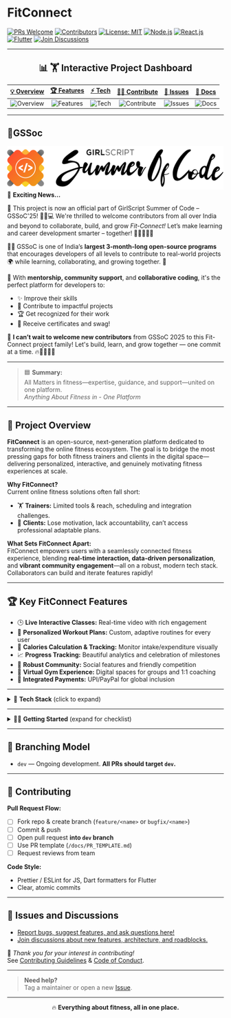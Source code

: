 # FitConnect

[![PRs Welcome](https://img.shields.io/badge/PRs-welcome-brightgreen.svg)](./CONTRIBUTING.md)
[![Contributors](https://img.shields.io/github/contributors/yourusername/FitConnect)](../../graphs/contributors)
[![License: MIT](https://img.shields.io/badge/License-MIT-yellow.svg)](./LICENSE)
[![Node.js](https://img.shields.io/badge/Node.js-18%2B-informational)](https://nodejs.org)
[![React.js](https://img.shields.io/badge/Frontend-React.js-blue)](https://react.dev)
[![Flutter](https://img.shields.io/badge/Mobile-Flutter-blueviolet)](https://flutter.dev)
[![Join Discussions](https://img.shields.io/badge/Chat-Discussions-orange)](../../discussions)

---

<div align="center">

## 📊 🏋️ Interactive Project Dashboard

| [💡 Overview](#-project-overview) | [🏆 Features](#-key-fitconnect-features) | [⚡ Tech](#-tech-stack) | [👨‍💻 Contribute](#-contributing) | [💬 Issues](#-issues-and-discussions) | [📑 Docs](docs/getting-started.md) |
|:---:|:---:|:---:|:---:|:---:|:---:|
| ![Overview](https://img.shields.io/badge/-Inspire-yellow) | ![Features](https://img.shields.io/badge/-Explore-blue) | ![Tech](https://img.shields.io/badge/-Tech%20Stack-orange) | ![Contribute](https://img.shields.io/badge/-Develop-brightgreen) | ![Issues](https://img.shields.io/badge/-Feedback-lightgrey) | ![Docs](https://img.shields.io/badge/-Docs-important) |

</div>

---
## 🌟GSSoc 
![GSSoC Logo](https://github.com/dimpal-yadav/Fit-Connect/blob/main/GSSoC.png)
🌟 **Exciting News...**

🚀 This project is now an official part of GirlScript Summer of Code – GSSoC'25! 💃🎉💻 We're thrilled to welcome contributors from all over India and beyond to collaborate, build, and grow *Fit-Connect!* Let’s make learning and career development smarter – together! 🌟👨‍💻👩‍💻

👩‍💻 GSSoC is one of India’s **largest 3-month-long open-source programs** that encourages developers of all levels to contribute to real-world projects 🌍 while learning, collaborating, and growing together. 🌱

🌈 With **mentorship, community support**, and **collaborative coding**, it's the perfect platform for developers to:

- ✨ Improve their skills
- 🤝 Contribute to impactful projects
- 🏆 Get recognized for their work
- 📜 Receive certificates and swag!

🎉 **I can’t wait to welcome new contributors** from GSSoC 2025 to this Fit-Connect project family! Let's build, learn, and grow together — one commit at a time. 🔥👨‍💻👩‍💻

---

> 🟦 **Summary:**  
> All Matters in fitness—expertise, guidance, and support—united on one platform.  
> _Anything About Fitness in - One Platform_

---

## 🚀 Project Overview

**FitConnect** is an open-source, next-generation platform dedicated to transforming the online fitness ecosystem. The goal is to bridge the most pressing gaps for both fitness trainers and clients in the digital space—delivering personalized, interactive, and genuinely motivating fitness experiences at scale.

**Why FitConnect?**  
Current online fitness solutions often fall short:
- 🏋️ **Trainers:** Limited tools & reach, scheduling and integration challenges.
- 🏃 **Clients:** Lose motivation, lack accountability, can’t access professional adaptable plans.

**What Sets FitConnect Apart:**  
FitConnect empowers users with a seamlessly connected fitness experience, blending **real-time interaction, data-driven personalization**, and **vibrant community engagement**—all on a robust, modern tech stack. Collaborators can build and iterate features rapidly!

---

## 🏆 Key FitConnect Features

- 🕒 **Live Interactive Classes:** Real-time video with rich engagement
- 🏅 **Personalized Workout Plans:** Custom, adaptive routines for every user
- 🔢 **Calories Calculation & Tracking:** Monitor intake/expenditure visually
- 📈 **Progress Tracking:** Beautiful analytics and celebration of milestones
- 🤝 **Robust Community:** Social features and friendly competition
- 🏢 **Virtual Gym Experience:** Digital spaces for groups and 1:1 coaching
- 💸 **Integrated Payments:** UPI/PayPal for global inclusion

---

<details>
<summary>🔧 <b>Tech Stack</b> (click to expand)</summary>

| Frontend         | Backend          | Database      | Real-Time           | Cloud & Storage   | Payments     | Auth/Config       |
|------------------|-----------------|--------------|---------------------|-------------------|--------------|-------------------|
| React.js, Flutter| Node.js, Express| MongoDB      | WebRTC, Socket.io   | AWS S3            | UPI, PayPal  | JWT, dotenv       |

<sub>_Welcoming New Tech Stacks from Contributors!_</sub>
</details>

---

<details>
<summary>🧑‍💻 <b>Getting Started</b> (expand for checklist)</summary>

### 🚀 Quick Setup

- [ ] **Clone the repository**
- [ ] **Switch to `dev` branch:**  
- [ ] **Setup environment:** Copy `.env.example` ➔ `.env` and fill values
- [ ] **Install dependencies:**  
- Backend:  
  ```
  cd server && npm install
  ```
- Frontend:  
  ```
  cd client && npm install
  ```
- Mobile:  
  ```
  cd mobile && flutter pub get
  ```
- [ ] **Run locally:**  
- Backend: `npm run dev`  
- Frontend: `npm start`  
- Mobile: `flutter run`

_For detailed steps, see [`/docs/getting-started.md`](docs/getting-started.md)._

</details>

---

## 🚦 Branching Model

- `dev` — Ongoing development. **All PRs should target `dev`.**

---

## 🤝 Contributing

**Pull Request Flow:**  
- [ ] Fork repo & create branch (`feature/<name>` or `bugfix/<name>`)
- [ ] Commit & push
- [ ] Open pull request **into `dev` branch**
- [ ] Use PR template (`/docs/PR_TEMPLATE.md`)
- [ ] Request reviews from team

**Code Style:**  
- Prettier / ESLint for JS, Dart formatters for Flutter  
- Clear, atomic commits

---

## 📝 Issues and Discussions

- [Report bugs, suggest features, and ask questions here!](../../issues)
- [Join discussions about new features, architecture, and roadblocks.](../../discussions)

📢 _Thank you for your interest in contributing!_  
See [Contributing Guidelines](CONTRIBUTING.md) & [Code of Conduct](CODE_OF_CONDUCT.md).

---

> **Need help?**  
> Tag a maintainer or open a new [Issue](../../issues).

---

<div align="center">

🔥 **Everything about fitness, all in one place.**  
</div>
